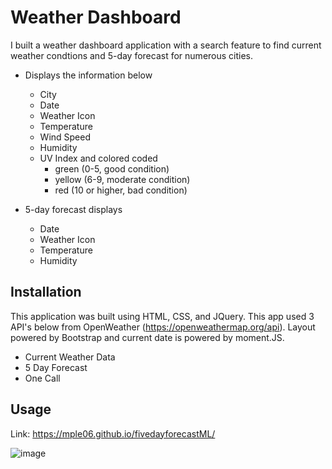 # Weather Dashboard

I built a weather dashboard application with a search feature to find current weather condtions and 5-day forecast for numerous cities.
  - Displays the information below
    - City
    - Date
    - Weather Icon
    - Temperature
    - Wind Speed
    - Humidity
    - UV Index and colored coded 
      - green (0-5, good condition)
      - yellow (6-9, moderate condition)
      - red (10 or higher, bad condition)

  - 5-day forecast displays
    - Date
    - Weather Icon
    - Temperature
    - Humidity

## Installation

This application was built using HTML, CSS, and JQuery. This app used 3 API's below from OpenWeather (https://openweathermap.org/api). Layout powered by Bootstrap and current date is powered by moment.JS.
  - Current Weather Data
  - 5 Day Forecast
  - One Call

## Usage

Link:
https://mple06.github.io/fivedayforecastML/

![image](https://user-images.githubusercontent.com/90426657/136302618-f54dffa4-ce32-430e-8f38-9e7bba310088.png)
